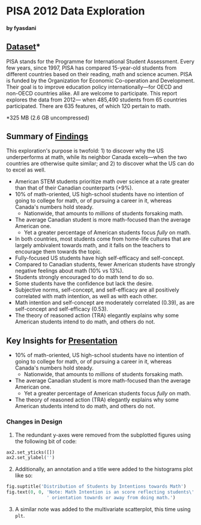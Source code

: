 # PISA 2012 Data Exploration
#### by fyasdani

## [Dataset](https://www.google.com/url?q=https://s3.amazonaws.com/udacity-hosted-downloads/ud507/pisa2012.csv.zip&sa=D&ust=1581581520574000)\*

PISA stands for the Programme for International Student Assessment. Every few
years, since 1997, PISA has compared 15-year-old students from different
countries based on their reading, math and science acumen. PISA is funded by
the Organization for Economic Co-operation and Development. Their goal is to
improve education policy internationally—for OECD and non-OECD countries alike.
All are welcome to participate. This report explores the data from 2012—
when 485,490 students from 65 countries participated. There are 635 features,
of which 120 pertain to math.

\*325 MB (2.6 GB uncompressed)

## Summary of [Findings](https://raw.githack.com/fyasdani/pisa-exploration/main/exploration.html)

This exploration's purpose is twofold: 1) to discover why the US underperforms
at math, while its neighbor Canada excels—when the two countries are otherwise
quite similar; and 2) to discover what the US can do to excel as well.

-   American STEM students prioritize math over science at a rate greater than
    that of their Canadian counterparts (+9%).
-   10% of math-oriented, US high-school students have no intention of going to
    college for math, or of pursuing a career in it, whereas Canada's numbers
    hold steady.
    -   Nationwide, that amounts to *millions* of students forsaking math.
-   The average Canadian student is more math-focused than the average American
    one.
    -   Yet a greater percentage of American students focus *fully* on math.
-   In both countries, most students come from home-life cultures that are
    largely ambivalent towards math, and it falls on the teachers to encourage
    them towards the topic.
-   Fully-focused US students have high self-efficacy and self-concept.
-   Compared to Canadian students, fewer American students have strongly
    negative feelings about math (10% vs 13%).
-   Students strongly encouraged to do math tend to do so.
-   Some students have the confidence but lack the desire.
-   Subjective norms, self-concept, and self-efficacy are all positively
    correlated with math intention, as well as with each other.
-   Math intention and self-concept are moderately correlated (0.39), as are
    self-concept and self-efficacy (0.53).
-   The theory of reasoned action (TRA) elegantly explains why some American
    students intend to do math, and others do not.

## Key Insights for [Presentation](https://raw.githack.com/fyasdani/pisa-exploration/main/explanation.slides.html#/)

-   10% of math-oriented, US high-school students have no intention of going to
    college for math, or of pursuing a career in it, whereas Canada's numbers
    hold steady.
    -   Nationwide, that amounts to *millions* of students forsaking math.
-   The average Canadian student is more math-focused than the average American
    one.
    -   Yet a greater percentage of American students focus *fully* on math.
-   The theory of reasoned action (TRA) elegantly explains why some American
    students intend to do math, and others do not.

### Changes in Design

1)  The redundant y-axes were removed from the subplotted figures using the
    following bit of code:

```python
ax2.set_yticks([])
ax2.set_ylabel('')
```

2)  Additionally, an annotation and a title were added to the histograms plot
    like so:

```python
fig.suptitle('Distribution of Students by Intentions towards Math')
fig.text(0, 0, 'Note: Math Intention is an score reflecting students\'' 
               ' orientation towards or away from doing math.')
```

3)  A similar note was added to the multivariate scatterplot, this time using
    `plt`.
